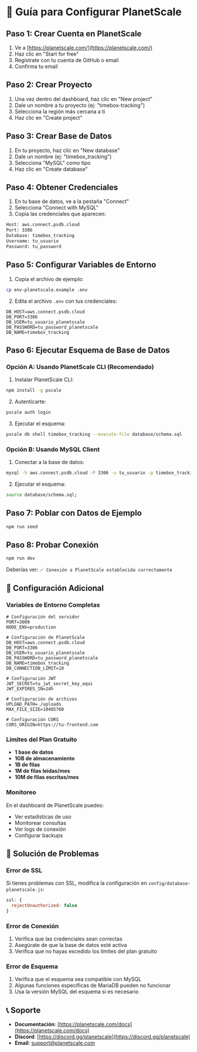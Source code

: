 # 🚀 Guía para Configurar PlanetScale

## Paso 1: Crear Cuenta en PlanetScale

1. Ve a [https://planetscale.com/](https://planetscale.com/)
2. Haz clic en "Start for free"
3. Regístrate con tu cuenta de GitHub o email
4. Confirma tu email

## Paso 2: Crear Proyecto

1. Una vez dentro del dashboard, haz clic en "New project"
2. Dale un nombre a tu proyecto (ej: "timebox-tracking")
3. Selecciona la región más cercana a ti
4. Haz clic en "Create project"

## Paso 3: Crear Base de Datos

1. En tu proyecto, haz clic en "New database"
2. Dale un nombre (ej: "timebox_tracking")
3. Selecciona "MySQL" como tipo
4. Haz clic en "Create database"

## Paso 4: Obtener Credenciales

1. En tu base de datos, ve a la pestaña "Connect"
2. Selecciona "Connect with MySQL"
3. Copia las credenciales que aparecen:

```bash
Host: aws.connect.psdb.cloud
Port: 3306
Database: timebox_tracking
Username: tu_usuario
Password: tu_password
```

## Paso 5: Configurar Variables de Entorno

1. Copia el archivo de ejemplo:
```bash
cp env-planetscale.example .env
```

2. Edita el archivo `.env` con tus credenciales:
```env
DB_HOST=aws.connect.psdb.cloud
DB_PORT=3306
DB_USER=tu_usuario_planetscale
DB_PASSWORD=tu_password_planetscale
DB_NAME=timebox_tracking
```

## Paso 6: Ejecutar Esquema de Base de Datos

### Opción A: Usando PlanetScale CLI (Recomendado)

1. Instalar PlanetScale CLI:
```bash
npm install -g pscale
```

2. Autenticarte:
```bash
pscale auth login
```

3. Ejecutar el esquema:
```bash
pscale db shell timebox_tracking --execute-file database/schema.sql
```

### Opción B: Usando MySQL Client

1. Conectar a la base de datos:
```bash
mysql -h aws.connect.psdb.cloud -P 3306 -u tu_usuario -p timebox_tracking
```

2. Ejecutar el esquema:
```bash
source database/schema.sql;
```

## Paso 7: Poblar con Datos de Ejemplo

```bash
npm run seed
```

## Paso 8: Probar Conexión

```bash
npm run dev
```

Deberías ver: `✅ Conexión a PlanetScale establecida correctamente`

## 🔧 Configuración Adicional

### Variables de Entorno Completas

```env
# Configuración del servidor
PORT=3000
NODE_ENV=production

# Configuración de PlanetScale
DB_HOST=aws.connect.psdb.cloud
DB_PORT=3306
DB_USER=tu_usuario_planetscale
DB_PASSWORD=tu_password_planetscale
DB_NAME=timebox_tracking
DB_CONNECTION_LIMIT=10

# Configuración JWT
JWT_SECRET=tu_jwt_secret_key_aqui
JWT_EXPIRES_IN=24h

# Configuración de archivos
UPLOAD_PATH=./uploads
MAX_FILE_SIZE=10485760

# Configuración CORS
CORS_ORIGIN=https://tu-frontend.com
```

### Límites del Plan Gratuito

- **1 base de datos**
- **1GB de almacenamiento**
- **1B de filas**
- **1M de filas leídas/mes**
- **10M de filas escritas/mes**

### Monitoreo

En el dashboard de PlanetScale puedes:
- Ver estadísticas de uso
- Monitorear consultas
- Ver logs de conexión
- Configurar backups

## 🚨 Solución de Problemas

### Error de SSL
Si tienes problemas con SSL, modifica la configuración en `config/database-planetscale.js`:

```javascript
ssl: {
  rejectUnauthorized: false
}
```

### Error de Conexión
1. Verifica que las credenciales sean correctas
2. Asegúrate de que la base de datos esté activa
3. Verifica que no hayas excedido los límites del plan gratuito

### Error de Esquema
1. Verifica que el esquema sea compatible con MySQL
2. Algunas funciones específicas de MariaDB pueden no funcionar
3. Usa la versión MySQL del esquema si es necesario

## 📞 Soporte

- **Documentación**: [https://planetscale.com/docs](https://planetscale.com/docs)
- **Discord**: [https://discord.gg/planetscale](https://discord.gg/planetscale)
- **Email**: support@planetscale.com 
